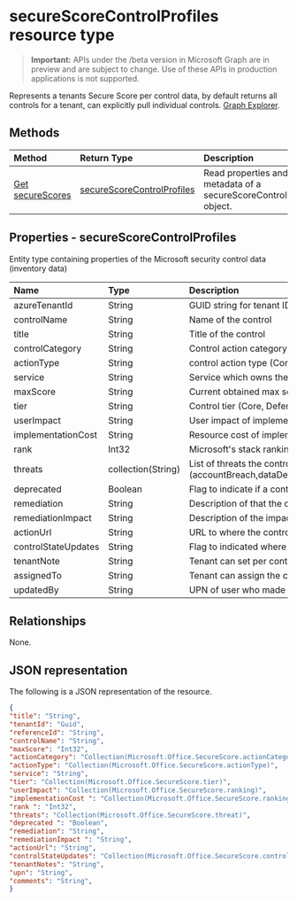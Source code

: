 # secureScoreControlProfiles resource type

> **Important:** APIs under the /beta version in Microsoft Graph are in preview and are subject to change. Use of these APIs in production applications is not supported.

Represents a tenants Secure Score per control data, by default returns all controls for a tenant, can explicitly pull individual controls. [Graph Explorer](https://developer.microsoft.com/en-us/graph/graph-explorer).


## Methods

| Method   | Return Type|Description|
|:---------------|:--------|:----------|
|[Get secureScores](../api/get_secureScoreControlProfiles.md) | [secureScoreControlProfiles](secureScoreControlProfiles.md) |Read properties and metadata of a secureScoreControlProfiles object.|


## Properties - secureScoreControlProfiles
Entity type containing properties of the Microsoft security control data (inventory data)

|Name |Type |Description |
|:--|:--|:--|
|	azureTenantId	|	String	|	GUID string for tenant ID	|
|	controlName	|	String	|	Name of the control
|	title	|	String	|	Title of the control	|
|	controlCategory	|	String	|	Control action category (Account, Data, Device, Apps, Infrastructure)	|
|	actionType	|	String	|	control action type (Config, Review, Behavior)	|
|	service	|	String	|	Service which owns the control (Exchange, Sharepoint, Azure AAD etc)	|
|	maxScore |	String	|	Current obtained max score on specified date	|
|	tier |	String	|	Control tier (Core, Defense in Depth, Advanced)	|
|	userImpact |	String	| User impact of implementing control (low, moderate, high)	|
|	implementationCost |	String	|	Resource cost of implemmentating control (low, moderate, high)	|
|	rank |	Int32	|	Microsoft's stack ranking of control	|
|	threats |	collection(String)	|	List of threats the control mitigates (accountBreach,dataDeletion,dataExfiltration,dataSpillage,elevationOfPrivilege,maliciousInsider,passwordCracking,phishingOrWhaling,spoofing)	|
|	deprecated |	Boolean	|	Flag to indicate if a control is depreciated	|
|	remediation |	String	|	Description of that the control will help remediate |
|	remediationImpact |	String	|	Description of the impact on users of the remediation |
|	actionUrl |	String	|	URL to where the control can be actioned |
|	controlStateUpdates |	String	|	Flag to indicated where the tenant has marked a control (ignore, thirdParty, reviewed) (supports [update](../api/secureScoreControlProfiles_update.md)) |
|	tenantNote |	String	|	Tenant can set per control comments (supports [update](../api/secureScoreControlProfiles_update.md)) |
|	assignedTo |	String	|	Tenant can assign the control to a individual (supports [update](../api/secureScoreControlProfiles_update.md)) |
|	updatedBy |	String	|	UPN of user who made changes to a Controls state |

## Relationships

None.

## JSON representation

The following is a JSON representation of the resource.

<!-- {
  "blockType": "resource",
  "optionalProperties": [

  ],
  "@odata.type": "microsoft.graph.secureScores"
}-->

```json
{
"title": "String", 
"tenantId": "Guid", 
"referenceId": "String", 
"controlName": "String", 
"maxScore": "Int32",
"actionCategory": "Collection(Microsoft.Office.SecureScore.actionCategory)",
"actionType": "Collection(Microsoft.Office.SecureScore.actionType)",
"service": "String",
"tier": "Collection(Microsoft.Office.SecureScore.tier)",
"userImpact": "Collection(Microsoft.Office.SecureScore.ranking)",
"implementationCost ": "Collection(Microsoft.Office.SecureScore.ranking)",
"rank ": "Int32",
"threats": "Collection(Microsoft.Office.SecureScore.threat)",
"deprecated ": "Boolean",
"remediation": "String",
"remediationImpact ": "String",
"actionUrl": "String",
"controlStateUpdates": "Collection(Microsoft.Office.SecureScore.controlStateUpdates)",
"tenantNotes": "String",
"upn": "String",
"comments": "String",
}


```


<!-- {
  "type": "#page.annotation",
  "description": "secureScoreControlProfiles resource",
  "keywords": "",
  "section": "documentation",
  "tocPath": ""
}-->